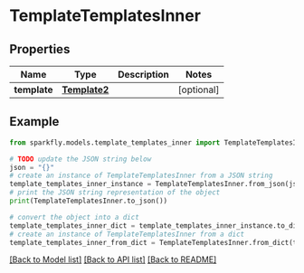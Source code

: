 # TemplateTemplatesInner


## Properties

Name | Type | Description | Notes
------------ | ------------- | ------------- | -------------
**template** | [**Template2**](Template2.md) |  | [optional] 

## Example

```python
from sparkfly.models.template_templates_inner import TemplateTemplatesInner

# TODO update the JSON string below
json = "{}"
# create an instance of TemplateTemplatesInner from a JSON string
template_templates_inner_instance = TemplateTemplatesInner.from_json(json)
# print the JSON string representation of the object
print(TemplateTemplatesInner.to_json())

# convert the object into a dict
template_templates_inner_dict = template_templates_inner_instance.to_dict()
# create an instance of TemplateTemplatesInner from a dict
template_templates_inner_from_dict = TemplateTemplatesInner.from_dict(template_templates_inner_dict)
```
[[Back to Model list]](../README.md#documentation-for-models) [[Back to API list]](../README.md#documentation-for-api-endpoints) [[Back to README]](../README.md)


